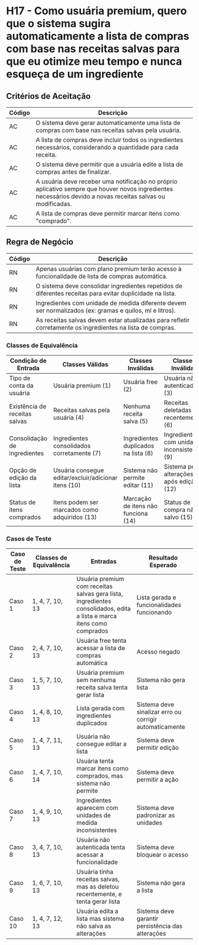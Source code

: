 # H17 - Como usuária premium, quero que o sistema sugira automaticamente a lista de compras com base nas receitas salvas para que eu otimize meu tempo e nunca esqueça de um ingrediente
## Critérios de Aceitação

| Código | Descrição |
|------- |---------- |
| AC | O sistema deve gerar automaticamente uma lista de compras com base nas receitas salvas pela usuária. |
| AC | A lista de compras deve incluir todos os ingredientes necessários, considerando a quantidade para cada receita. |
| AC | O sistema deve permitir que a usuária edite a lista de compras antes de finalizar. |
| AC  | A usuária deve receber uma notificação no próprio aplicativo sempre que houver novos ingredientes necessários devido a novas receitas salvas ou modificadas. |
| AC  | A lista de compras deve permitir marcar itens como "comprado". |


## Regra de Negócio 

| Código | Descrição |
|------- |---------- |
| RN | Apenas usuárias com plano premium terão acesso à funcionalidade de lista de compras automática. |
| RN | O sistema deve consolidar ingredientes repetidos de diferentes receitas para evitar duplicidade na lista. |
| RN | Ingredientes com unidade de medida diferente devem ser normalizados (ex: gramas e quilos, ml e litros). |
| RN | As receitas salvas devem estar atualizadas para refletir corretamente os ingredientes na lista de compras. |



### Classes de Equivalência
| Condição de Entrada | Classes Válidas | Classes Inválidas | Classes Inválidas |
|---------------------|-----------------|-------------------|-------------------|
| Tipo de conta da usuária | Usuária premium (1) | Usuária free (2) | Usuária não autenticada (3) |
| Existência de receitas salvas | Receitas salvas pela usuária (4) | Nenhuma receita salva (5) | Receitas deletadas recentemente (6) |
| Consolidação de ingredientes | Ingredientes consolidados corretamente (7) | Ingredientes duplicados na lista (8) | Ingredientes com unidades inconsistentes (9) |
| Opção de edição da lista | Usuária consegue editar/excluir/adicionar itens (10) | Sistema não permite editar (11) | Sistema perde alterações após edição (12) |
| Status de itens comprados | Itens podem ser marcados como adquiridos (13) | Marcação de itens não funciona (14) | Status de compra não é salvo (15) |
###  Casos de Teste

| Caso de Teste | Classes de Equivalência | Entradas | Resultado Esperado |
|---------------|-------------------------|--------- |-------------------|
| Caso 1 | 1, 4, 7, 10, 13 | Usuária premium com receitas salvas gera lista, ingredientes consolidados, edita a lista e marca itens como comprados | Lista gerada e funcionalidades funcionando |
| Caso 2 | 2, 4, 7, 10, 13 | Usuária free tenta acessar a lista de compras automática | Acesso negado |
| Caso 3 | 1, 5, 7, 10, 13 | Usuária premium sem nenhuma receita salva tenta gerar lista | Sistema não gera lista |
| Caso 4 | 1, 4, 8, 10, 13 | Lista gerada com ingredientes duplicados | Sistema deve sinalizar erro ou corrigir automaticamente |
| Caso 5 | 1, 4, 7, 11, 13 | Usuária não consegue editar a lista | Sistema deve permitir edição |
| Caso 6 | 1, 4, 7, 10, 14 | Usuária tenta marcar itens como comprados, mas sistema não permite | Sistema deve permitir a ação |
| Caso 7 | 1, 4, 9, 10, 13 | Ingredientes aparecem com unidades de medida inconsistentes | Sistema deve padronizar as unidades |
| Caso 8 | 3, 4, 7, 10, 13 | Usuária não autenticada tenta acessar a funcionalidade | Sistema deve bloquear o acesso |
| Caso 9 | 1, 6, 7, 10, 13 | Usuária tinha receitas salvas, mas as deletou recentemente, e tenta gerar lista | Sistema não gera a lista |
| Caso 10 | 1, 4, 7, 12, 13 | Usuária edita a lista mas sistema não salva as alterações | Sistema deve garantir persistência das alterações |
